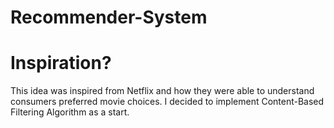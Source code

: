 # Recommender-System

# Inspiration?

This idea was inspired from Netflix and how they were able to understand consumers preferred movie choices. I decided to implement Content-Based Filtering Algorithm as a start. 

